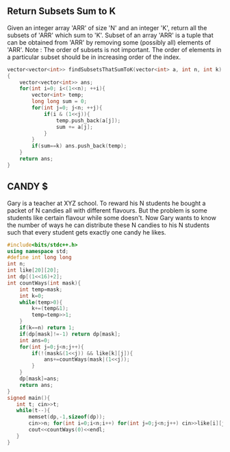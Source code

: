 ## Return Subsets Sum to K

Given an integer array 'ARR' of size 'N' and an integer 'K', return all the subsets of 'ARR' which sum to 'K'.
Subset of an array 'ARR' is a tuple that can be obtained from 'ARR' by removing some (possibly all) elements of 'ARR'.
Note :
The order of subsets is not important. 
The order of elements in a particular subset should be in increasing order of the index.
```cpp
vector<vector<int>> findSubsetsThatSumToK(vector<int> a, int n, int k)
{
    vector<vector<int>> ans;
    for(int i=0; i<(1<<n); ++i){
        vector<int> temp;
        long long sum = 0;
        for(int j=0; j<n; ++j){
            if(i & (1<<j)){
                temp.push_back(a[j]);
                sum += a[j];
            }
        }
        if(sum==k) ans.push_back(temp);
    }
    return ans;
}
```
## CANDY $
Gary is a teacher at XYZ school. To reward his N students he bought a packet of N candies all with different flavours. But the problem is some students like certain flavour while some doesn't. Now Gary wants to know the number of ways he can distribute these N candies to his N students such that every student gets exactly one candy he likes.
```cpp
#include<bits/stdc++.h>
using namespace std;
#define int long long
int n;
int like[20][20];
int dp[(1<<16)+2];
int countWays(int mask){
    int temp=mask;
    int k=0;
    while(temp>0){
        k+=(temp&1);
        temp=temp>>1;
    }
    if(k==n) return 1;
    if(dp[mask]!=-1) return dp[mask];
    int ans=0;
    for(int j=0;j<n;j++){
        if(!(mask&(1<<j)) && like[k][j]){
            ans+=countWays(mask|(1<<j));
        }
    }
    dp[mask]=ans;
    return ans;
}
signed main(){
   int t; cin>>t; 
   while(t--){
       memset(dp,-1,sizeof(dp));
       cin>>n; for(int i=0;i<n;i++) for(int j=0;j<n;j++) cin>>like[i][j];
       cout<<countWays(0)<<endl;
   }
}
```
